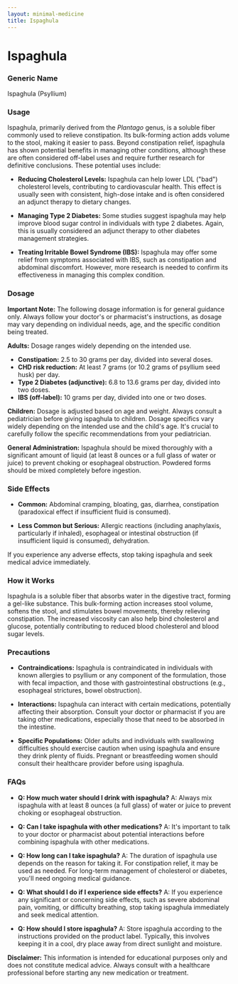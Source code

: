 ```yaml
---
layout: minimal-medicine
title: Ispaghula
---
```


# Ispaghula
### Generic Name
Ispaghula (Psyllium)

### Usage
Ispaghula, primarily derived from the *Plantago* genus, is a soluble fiber commonly used to relieve constipation.  Its bulk-forming action adds volume to the stool, making it easier to pass. Beyond constipation relief, ispaghula has shown potential benefits in managing other conditions, although these are often considered off-label uses and require further research for definitive conclusions.  These potential uses include:

* **Reducing Cholesterol Levels:** Ispaghula can help lower LDL ("bad") cholesterol levels, contributing to cardiovascular health.  This effect is usually seen with consistent, high-dose intake and is often considered an adjunct therapy to dietary changes.

* **Managing Type 2 Diabetes:**  Some studies suggest ispaghula may help improve blood sugar control in individuals with type 2 diabetes.  Again, this is usually considered an adjunct therapy to other diabetes management strategies.

* **Treating Irritable Bowel Syndrome (IBS):**  Ispaghula may offer some relief from symptoms associated with IBS, such as constipation and abdominal discomfort. However, more research is needed to confirm its effectiveness in managing this complex condition.


### Dosage

**Important Note:** The following dosage information is for general guidance only.  Always follow your doctor's or pharmacist's instructions, as dosage may vary depending on individual needs, age, and the specific condition being treated.

**Adults:**  Dosage ranges widely depending on the intended use.

* **Constipation:** 2.5 to 30 grams per day, divided into several doses.
* **CHD risk reduction:**  At least 7 grams (or 10.2 grams of psyllium seed husk) per day.
* **Type 2 Diabetes (adjunctive):** 6.8 to 13.6 grams per day, divided into two doses.
* **IBS (off-label):** 10 grams per day, divided into one or two doses.

**Children:** Dosage is adjusted based on age and weight.  Always consult a pediatrician before giving ispaghula to children.  Dosage specifics vary widely depending on the intended use and the child's age.  It's crucial to carefully follow the specific recommendations from your pediatrician.

**General Administration:** Ispaghula should be mixed thoroughly with a significant amount of liquid (at least 8 ounces or a full glass of water or juice) to prevent choking or esophageal obstruction.  Powdered forms should be mixed completely before ingestion.

### Side Effects

* **Common:** Abdominal cramping, bloating, gas, diarrhea, constipation (paradoxical effect if insufficient fluid is consumed).

* **Less Common but Serious:** Allergic reactions (including anaphylaxis, particularly if inhaled), esophageal or intestinal obstruction (if insufficient liquid is consumed), dehydration.

If you experience any adverse effects, stop taking ispaghula and seek medical advice immediately.


### How it Works

Ispaghula is a soluble fiber that absorbs water in the digestive tract, forming a gel-like substance. This bulk-forming action increases stool volume, softens the stool, and stimulates bowel movements, thereby relieving constipation.  The increased viscosity can also help bind cholesterol and glucose, potentially contributing to reduced blood cholesterol and blood sugar levels.


### Precautions

* **Contraindications:**  Ispaghula is contraindicated in individuals with known allergies to psyllium or any component of the formulation, those with fecal impaction, and those with gastrointestinal obstructions (e.g., esophageal strictures, bowel obstruction).

* **Interactions:** Ispaghula can interact with certain medications, potentially affecting their absorption.  Consult your doctor or pharmacist if you are taking other medications, especially those that need to be absorbed in the intestine.

* **Specific Populations:**  Older adults and individuals with swallowing difficulties should exercise caution when using ispaghula and ensure they drink plenty of fluids.  Pregnant or breastfeeding women should consult their healthcare provider before using ispaghula.


### FAQs

* **Q: How much water should I drink with ispaghula?**
A:  Always mix ispaghula with at least 8 ounces (a full glass) of water or juice to prevent choking or esophageal obstruction.


* **Q: Can I take ispaghula with other medications?**
A:  It's important to talk to your doctor or pharmacist about potential interactions before combining ispaghula with other medications.


* **Q: How long can I take ispaghula?**
A:  The duration of ispaghula use depends on the reason for taking it.  For constipation relief, it may be used as needed.  For long-term management of cholesterol or diabetes, you'll need ongoing medical guidance.

* **Q: What should I do if I experience side effects?**
A: If you experience any significant or concerning side effects, such as severe abdominal pain, vomiting, or difficulty breathing, stop taking ispaghula immediately and seek medical attention.

* **Q: How should I store ispaghula?**
A: Store ispaghula according to the instructions provided on the product label. Typically, this involves keeping it in a cool, dry place away from direct sunlight and moisture.


**Disclaimer:** This information is intended for educational purposes only and does not constitute medical advice.  Always consult with a healthcare professional before starting any new medication or treatment.
